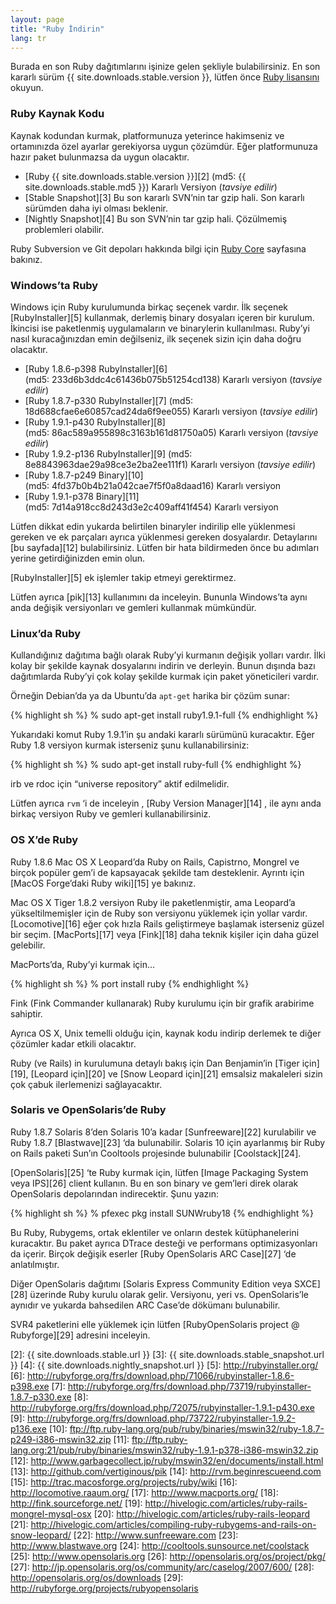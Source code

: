 ```yaml
---
layout: page
title: "Ruby İndirin"
lang: tr
---
```


Burada en son Ruby dağıtımlarını işinize gelen şekliyle bulabilirsiniz.
En son kararlı sürüm {{ site.downloads.stable.version }},
lütfen önce [Ruby lisansını][1] okuyun.

### Ruby Kaynak Kodu

Kaynak kodundan kurmak, platformunuza yeterince hakimseniz ve
ortamınızda özel ayarlar gerekiyorsa uygun çözümdür. Eğer platformunuza
hazır paket bulunmazsa da uygun olacaktır.

* [Ruby {{ site.downloads.stable.version }}][2]
  (md5:&nbsp;{{ site.downloads.stable.md5 }})
  Kararlı Versiyon (*tavsiye edilir*)
* [Stable Snapshot][3] Bu son kararlı SVN’nin tar gzip hali. Son kararlı
  sürümden daha iyi olması beklenir.
* [Nightly Snapshot][4] Bu son SVN’nin tar gzip hali. Çözülmemiş
  problemleri olabilir.

Ruby Subversion ve Git depoları hakkında bilgi için [Ruby
Core](/en/community/ruby-core/) sayfasına bakınız.

### Windows’ta Ruby

Windows için Ruby kurulumunda birkaç seçenek vardır. İlk seçenek
[RubyInstaller][5] kullanmak, derlemiş binary dosyaları içeren bir
kurulum. İkincisi ise paketlenmiş uygulamaların ve binarylerin
kullanılması. Ruby’yi nasıl kuracağınızdan emin değilseniz, ilk seçenek
sizin için daha doğru olacaktır.

* [Ruby 1.8.6-p398 RubyInstaller][6]
  (md5:&nbsp;233d6b3ddc4c61436b075b51254cd138) Kararlı versiyon (*tavsiye
  edilir*)
* [Ruby 1.8.7-p330 RubyInstaller][7] (md5:&nbsp;
  18d688cfae6e60857cad24da6f9ee055) Kararlı versiyon (*tavsiye edilir*)
* [Ruby 1.9.1-p430 RubyInstaller][8]
  (md5:&nbsp;86ac589a955898c3163b161d81750a05) Kararlı versiyon (*tavsiye
  edilir*)
* [Ruby 1.9.2-p136 RubyInstaller][9] (md5:&nbsp;
  8e8843963dae29a98ce3e2ba2ee111f1) Kararlı versiyon (*tavsiye edilir*)
* [Ruby 1.8.7-p249 Binary][10] (md5:&nbsp;4fd37b0b4b21a042cae7f5f0a8daad16)
  Kararlı versiyon
* [Ruby 1.9.1-p378 Binary][11] (md5:&nbsp;7d14a918cc8d243d3e2c409aff41f454)
  Kararlı versiyon

Lütfen dikkat edin yukarda belirtilen binaryler indirilip elle
yüklenmesi gereken ve ek parçaları ayrıca yüklenmesi gereken
dosyalardır. Detaylarını [bu sayfada][12] bulabilirsiniz. Lütfen bir
hata bildirmeden önce bu adımları yerine getirdiğinizden emin olun.

[RubyInstaller][5] ek işlemler takip etmeyi gerektirmez.

Lütfen ayrıca [pik][13] kullanımını da inceleyin. Bununla Windows’ta
aynı anda değişik versiyonları ve gemleri kullanmak mümkündür.

### Linux’da Ruby

Kullandığınız dağıtıma bağlı olarak Ruby’yi kurmanın değişik yolları
vardır. İlki kolay bir şekilde kaynak dosyalarını indirin ve derleyin.
Bunun dışında bazı dağıtımlarda Ruby’yi çok kolay şekilde kurmak için
paket yöneticileri vardır.

Örneğin Debian’da ya da Ubuntu’da `apt-get` harika bir çözüm sunar:

{% highlight sh %}
% sudo apt-get install ruby1.9.1-full
{% endhighlight %}

Yukarıdaki komut Ruby 1.9.1’in şu andaki kararlı sürümünü kuracaktır.
Eğer Ruby 1.8 versiyon kurmak isterseniz şunu kullanabilirsiniz:

{% highlight sh %}
% sudo apt-get install ruby-full
{% endhighlight %}

irb ve rdoc için “universe repository” aktif edilmelidir.

Lütfen ayrıca `rvm` ‘i de inceleyin , [Ruby Version Manager][14] , ile
aynı anda birkaç versiyon Ruby ve gemleri kullanabilirsiniz.

### OS X’de Ruby

Ruby 1.8.6 Mac OS X Leopard’da Ruby on Rails, Capistrno, Mongrel ve
birçok popüler gem’i de kapsayacak şekilde tam desteklenir. Ayrıntı için
[MacOS Forge’daki Ruby wiki][15] ye bakınız.

Mac OS X Tiger 1.8.2 versiyon Ruby ile paketlenmiştir, ama Leopard’a
yükseltilmemişler için de Ruby son versiyonu yüklemek için yollar
vardır. [Locomotive][16] eğer çok hızla Rails geliştirmeye başlamak
isterseniz güzel bir seçim. [MacPorts][17] veya [Fink][18] daha teknik
kişiler için daha güzel gelebilir.

MacPorts’da, Ruby’yi kurmak için…

{% highlight sh %}
% port install ruby
{% endhighlight %}

Fink (Fink Commander kullanarak) Ruby kurulumu için bir grafik arabirime
sahiptir.

Ayrıca OS X, Unix temelli olduğu için, kaynak kodu indirip derlemek te
diğer çözümler kadar etkili olacaktır.

Ruby (ve Rails) in kurulumuna detaylı bakış için Dan Benjamin’in [Tiger
için][19], [Leopard için][20] ve [Snow Leopard için][21] emsalsiz
makaleleri sizin çok çabuk ilerlemenizi sağlayacaktır.

### Solaris ve OpenSolaris’de Ruby

Ruby 1.8.7 Solaris 8’den Solaris 10’a kadar [Sunfreeware][22]
kurulabilir ve Ruby 1.8.7 [Blastwave][23] ‘da bulunabilir. Solaris 10
için ayarlanmış bir Ruby on Rails paketi Sun’ın Cooltools projesinde
bulunabilir [Coolstack][24].

[OpenSolaris][25] ‘te Ruby kurmak için, lütfen [Image Packaging System
veya IPS][26] client kullanın. Bu en son binary ve gem’leri direk olarak
OpenSolaris depolarından indirecektir. Şunu yazın:

{% highlight sh %}
% pfexec pkg install SUNWruby18
{% endhighlight %}

Bu Ruby, Rubygems, ortak eklentiler ve onların destek kütüphanelerini
kuracaktır. Bu paket ayrıca DTrace desteği ve performans
optimizasyonları da içerir. Birçok değişik eserler [Ruby OpenSolaris ARC
Case][27] ‘de anlatılmıştır.

Diğer OpenSolaris dağıtımı [Solaris Express Community Edition veya
SXCE][28] üzerinde Ruby kurulu olarak gelir. Versiyonu, yeri vs.
OpenSolaris’le aynıdır ve yukarda bahsedilen ARC Case’de dökümanı
bulunabilir.

SVR4 paketlerini elle yüklemek için lütfen [RubyOpenSolaris project @
Rubyforge][29] adresini inceleyin.



[1]: /en/about/license.txt 
[2]: {{ site.downloads.stable.url }}
[3]: {{ site.downloads.stable_snapshot.url }}
[4]: {{ site.downloads.nightly_snapshot.url }}
[5]: http://rubyinstaller.org/ 
[6]: http://rubyforge.org/frs/download.php/71066/rubyinstaller-1.8.6-p398.exe 
[7]: http://rubyforge.org/frs/download.php/73719/rubyinstaller-1.8.7-p330.exe 
[8]: http://rubyforge.org/frs/download.php/72075/rubyinstaller-1.9.1-p430.exe 
[9]: http://rubyforge.org/frs/download.php/73722/rubyinstaller-1.9.2-p136.exe 
[10]: ftp://ftp.ruby-lang.org/pub/ruby/binaries/mswin32/ruby-1.8.7-p249-i386-mswin32.zip 
[11]: ftp://ftp.ruby-lang.org:21/pub/ruby/binaries/mswin32/ruby-1.9.1-p378-i386-mswin32.zip 
[12]: http://www.garbagecollect.jp/ruby/mswin32/en/documents/install.html 
[13]: http://github.com/vertiginous/pik 
[14]: http://rvm.beginrescueend.com 
[15]: http://trac.macosforge.org/projects/ruby/wiki 
[16]: http://locomotive.raaum.org/ 
[17]: http://www.macports.org/ 
[18]: http://fink.sourceforge.net/ 
[19]: http://hivelogic.com/articles/ruby-rails-mongrel-mysql-osx 
[20]: http://hivelogic.com/articles/ruby-rails-leopard 
[21]: http://hivelogic.com/articles/compiling-ruby-rubygems-and-rails-on-snow-leopard/ 
[22]: http://www.sunfreeware.com 
[23]: http://www.blastwave.org 
[24]: http://cooltools.sunsource.net/coolstack 
[25]: http://www.opensolaris.org 
[26]: http://opensolaris.org/os/project/pkg/ 
[27]: http://jp.opensolaris.org/os/community/arc/caselog/2007/600/ 
[28]: http://opensolaris.org/os/downloads 
[29]: http://rubyforge.org/projects/rubyopensolaris 
